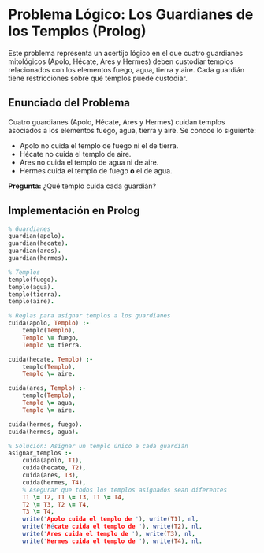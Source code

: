 # Problema Lógico: Los Guardianes de los Templos (Prolog)

Este problema representa un acertijo lógico en el que cuatro guardianes mitológicos (Apolo, Hécate, Ares y Hermes) deben custodiar templos relacionados con los elementos fuego, agua, tierra y aire. Cada guardián tiene restricciones sobre qué templos puede custodiar.

## Enunciado del Problema

Cuatro guardianes (Apolo, Hécate, Ares y Hermes) cuidan templos asociados a los elementos fuego, agua, tierra y aire. Se conoce lo siguiente:

- Apolo no cuida el templo de fuego ni el de tierra.
- Hécate no cuida el templo de aire.
- Ares no cuida el templo de agua ni de aire.
- Hermes cuida el templo de fuego **o** el de agua.

**Pregunta:** ¿Qué templo cuida cada guardián?

## Implementación en Prolog

```prolog
% Guardianes
guardian(apolo).
guardian(hecate).
guardian(ares).
guardian(hermes).

% Templos
templo(fuego).
templo(agua).
templo(tierra).
templo(aire).

% Reglas para asignar templos a los guardianes
cuida(apolo, Templo) :-
    templo(Templo),
    Templo \= fuego,
    Templo \= tierra.

cuida(hecate, Templo) :-
    templo(Templo),
    Templo \= aire.

cuida(ares, Templo) :-
    templo(Templo),
    Templo \= agua,
    Templo \= aire.

cuida(hermes, fuego).
cuida(hermes, agua).

% Solución: Asignar un templo único a cada guardián
asignar_templos :-
    cuida(apolo, T1),
    cuida(hecate, T2),
    cuida(ares, T3),
    cuida(hermes, T4),
    % Asegurar que todos los templos asignados sean diferentes
    T1 \= T2, T1 \= T3, T1 \= T4,
    T2 \= T3, T2 \= T4,
    T3 \= T4,
    write('Apolo cuida el templo de '), write(T1), nl,
    write('Hécate cuida el templo de '), write(T2), nl,
    write('Ares cuida el templo de '), write(T3), nl,
    write('Hermes cuida el templo de '), write(T4), nl.
